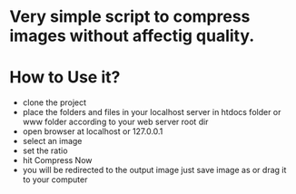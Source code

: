 # Very simple script to compress images without affectig quality.

# How to Use it?
- clone the project
- place the folders and files in your localhost server in htdocs folder or www folder according to your web server root dir
- open browser at localhost or 127.0.0.1
- select an image
- set the ratio
- hit Compress Now
- you will be redirected to the output image just save image as or drag it to your computer
